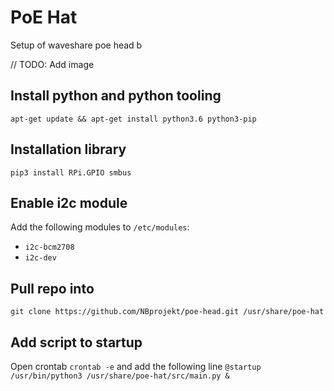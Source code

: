 # PoE Hat
Setup of waveshare poe head b

// TODO: Add image

## Install python and python tooling
```
apt-get update && apt-get install python3.6 python3-pip
```

## Installation library
```
pip3 install RPi.GPIO smbus
```

## Enable i2c module
Add the following modules to `/etc/modules`: 
- `i2c-bcm2708` 
- `i2c-dev` 

## Pull repo into 
```
git clone https://github.com/NBprojekt/poe-head.git /usr/share/poe-hat
```

## Add script to startup
Open crontab `crontab -e` and add the following line `@startup /usr/bin/python3 /usr/share/poe-hat/src/main.py &`
